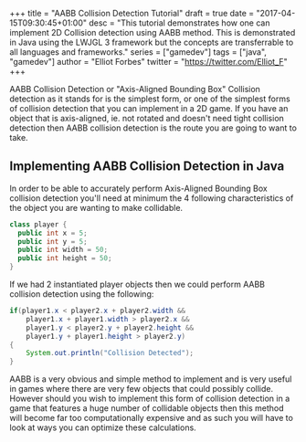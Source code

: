 +++
title = "AABB Collision Detection Tutorial"
draft = true
date = "2017-04-15T09:30:45+01:00"
desc = "This tutorial demonstrates how one can implement 2D Collision detection using AABB method. This is demonstrated in Java using the LWJGL 3 framework but the concepts are transferrable to all languages and frameworks."
series = ["gamedev"]
tags = ["java", "gamedev"]
author = "Elliot Forbes"
twitter = "https://twitter.com/Elliot_F"
+++

<p>AABB Collision Detection or "Axis-Aligned Bounding Box" Collision detection as it stands for is the simplest form, or one of the simplest forms of collision detection that you can implement in a 2D game. If you have an object that is axis-aligned, ie. not rotated and doesn't need tight collision detection then AABB collision detection is the route you are going to want to take.</p>

## Implementing AABB Collision Detection in Java

<p>In order to be able to accurately perform Axis-Aligned Bounding Box collision detection you'll need at minimum the 4 following characteristics of the object you are wanting to make collidable.</p>

```java
class player {
  public int x = 5;
  public int y = 5;
  public int width = 50;
  public int height = 50;
}
```

<p>If we had 2 instantiated player objects then we could perform AABB collision detection using the following:</p>

```java
if(player1.x < player2.x + player2.width && 
    player1.x + player1.width > player2.x &&
    player1.y < player2.y + player2.height && 
    player1.y + player1.height > player2.y)
{
    System.out.println("Collision Detected");
}
```

<p>AABB is a very obvious and simple method to implement and is very useful in games where there are very few objects that could possibly collide. However should you wish to implement this form of collision detection in a game that features a huge number of collidable objects then this method will become far too computationally expensive and as such you will have to look at ways you can optimize these calculations.</p>

